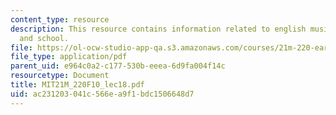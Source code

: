 ```yaml
---
content_type: resource
description: This resource contains information related to english music in church
  and school.
file: https://ol-ocw-studio-app-qa.s3.amazonaws.com/courses/21m-220-early-music-fall-2010/ac231203041c566ea9f1bdc1506648d7_MIT21M_220F10_lec18.pdf
file_type: application/pdf
parent_uid: e964c0a2-c177-530b-eeea-6d9fa004f14c
resourcetype: Document
title: MIT21M_220F10_lec18.pdf
uid: ac231203-041c-566e-a9f1-bdc1506648d7
---
```

